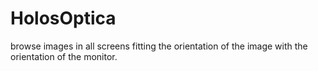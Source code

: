 # HolosOptica
browse images in all screens fitting the orientation of the image with the orientation of the monitor.
